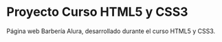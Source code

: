 # Proyecto Curso HTML5 y CSS3

Página web Barbería Alura, desarrollado durante el curso HTML5 y CSS3.
